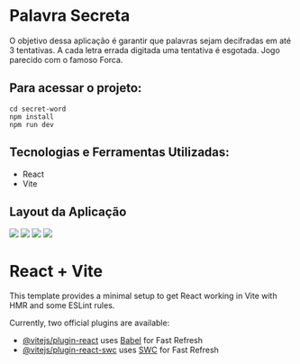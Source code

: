 # Palavra Secreta

O objetivo dessa aplicação é garantir que palavras sejam decifradas em até 3 tentativas. A cada letra errada digitada uma tentativa é esgotada.
Jogo parecido com o famoso Forca.

## Para acessar o projeto:

```
cd secret-word
npm install
npm run dev
```

## Tecnologias e Ferramentas Utilizadas:

- React
- Vite

## Layout da Aplicação

![](assets/01.png)
![](assets/02.png)
![](assets/03.png)
![](assets/04.png)

# React + Vite

This template provides a minimal setup to get React working in Vite with HMR and some ESLint rules.

Currently, two official plugins are available:

- [@vitejs/plugin-react](https://github.com/vitejs/vite-plugin-react/blob/main/packages/plugin-react/README.md) uses [Babel](https://babeljs.io/) for Fast Refresh
- [@vitejs/plugin-react-swc](https://github.com/vitejs/vite-plugin-react-swc) uses [SWC](https://swc.rs/) for Fast Refresh
